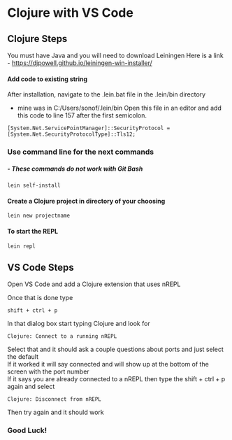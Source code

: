 # Clojure with VS Code

## Clojure Steps
You must have Java and you will need to download Leiningen
Here is a link - https://djpowell.github.io/leiningen-win-installer/

#### Add code to existing string
After installation, navigate to the .lein.bat file in the .lein/bin directory
- mine was in C:/Users/sonof/.lein/bin
Open this file in an editor and add this code to line 157 after the first 
semicolon.  
```
[System.Net.ServicePointManager]::SecurityProtocol = [System.Net.SecurityProtocolType]::Tls12;
```
### Use command line for the next commands
##### - These commands do not work with Git Bash
```
lein self-install
```
#### Create a Clojure project in directory of your choosing
```
lein new projectname
```
#### To start the REPL
```
lein repl
```
## VS Code Steps
Open VS Code and add a Clojure extension that uses nREPL

Once that is done type 
```
shift + ctrl + p
```
In that dialog box start typing Clojure and look for 
```
Clojure: Connect to a running nREPL
```
Select that and it should ask a couple questions about ports and just select 
the default  
If it worked it will say connected and will show up at the bottom of the 
screen with the port number  
If it says you are already connected to a nREPL then type the shift + ctrl + p 
again and select 
```
Clojure: Disconnect from nREPL
```
Then try again and it should work  
### Good Luck!
